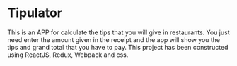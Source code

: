 # Tipulator
This is an APP for calculate the tips that you will give in restaurants. You just need enter the amount given in the receipt and the app will show you the tips and grand total that you have to pay. This project has been constructed using ReactJS, Redux, Webpack and css.
